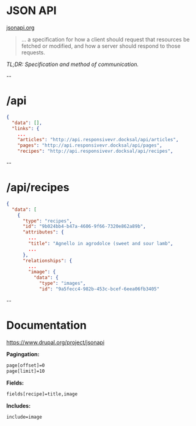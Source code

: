# JSON API

[jsonapi.org](http://jsonapi.org/)

> ... a specification for how a client should request that resources be fetched or modified, and
> how a server should respond to those requests.

_TL;DR: Specification and method of communication._


--


# /api

```json
{
  "data": [],
  "links": {
    ...
    "articles": "http://api.responsivevr.docksal/api/articles",
    "pages": "http://api.responsivevr.docksal/api/pages",
    "recipes": "http://api.responsivevr.docksal/api/recipes",
```


--


# /api/recipes

```json
{
  "data": [
    {
      "type": "recipes",
      "id": "9b024bb4-b47a-4606-9f66-7320e862a89b",
      "attributes": {
        ...
        "title": "Agnello in agrodolce (sweet and sour lamb",
        ...
      },
      "relationships": {
        ...
        "image": {
          "data": {
            "type": "images",
            "id": "9a5fecc4-982b-453c-bcef-6eea06fb3405"
```


--


# Documentation

https://www.drupal.org/project/jsonapi

**Pagingation:**
```html
page[offset]=0
page[limit]=10
```

**Fields:**
```html
fields[recipe]=title,image
```

**Includes:**
```html
include=image
```


